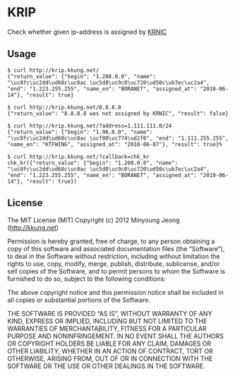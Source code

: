 # KRIP

Check whether given ip-address is assigned by [KRNIC](http://krnic.or.kr/)

## Usage


    $ curl http://krip.kkung.net/
    {"return_value": {"begin": "1.208.0.0", "name": "\uc8fc\uc2dd\ud68c\uc0ac \uc5d8\uc9c0\uc720\ud50c\ub7ec\uc2a4", "end": "1.223.255.255", "name_en": "BORANET", "assigned_at": "2010-06-14"}, "result": true}
    
    $ curl http://krip.kkung.net/8.8.8.8
    {"return_value": "8.8.8.8 was not assigned by KRNIC", "result": false}
    
    $ curl http://krip.kkung.net/?address=1.111.111.0/24
    {"return_value": {"begin": "1.96.0.0", "name": "\uc8fc\uc2dd\ud68c\uc0ac \ucf00\uc774\ud2f0", "end": "1.111.255.255", "name_en": "KTFWING", "assigned_at": "2010-06-07"}, "result": true}%

    $ curl http://krip.kkung.net/?callback=chk_kr
    chk_kr({"return_value": {"begin": "1.208.0.0", "name": "\uc8fc\uc2dd\ud68c\uc0ac \uc5d8\uc9c0\uc720\ud50c\ub7ec\uc2a4", "end": "1.223.255.255", "name_en": "BORANET", "assigned_at": "2010-06-14"}, "result": true})
    

## License
The MIT License (MIT)
Copyright (c) 2012 Minyoung Jeong (http://kkung.net)

Permission is hereby granted, free of charge, to any person obtaining a copy
of this software and associated documentation files (the “Software”), to deal
in the Software without restriction, including without limitation the rights
to use, copy, modify, merge, publish, distribute, sublicense, and/or sell
copies of the Software, and to permit persons to whom the Software is
furnished to do so, subject to the following conditions:

The above copyright notice and this permission notice shall be included in
all copies or substantial portions of the Software.

THE SOFTWARE IS PROVIDED “AS IS”, WITHOUT WARRANTY OF ANY KIND, EXPRESS OR
IMPLIED, INCLUDING BUT NOT LIMITED TO THE WARRANTIES OF MERCHANTABILITY,
FITNESS FOR A PARTICULAR PURPOSE AND NONINFRINGEMENT. IN NO EVENT SHALL THE
AUTHORS OR COPYRIGHT HOLDERS BE LIABLE FOR ANY CLAIM, DAMAGES OR OTHER
LIABILITY, WHETHER IN AN ACTION OF CONTRACT, TORT OR OTHERWISE, ARISING FROM,
OUT OF OR IN CONNECTION WITH THE SOFTWARE OR THE USE OR OTHER DEALINGS IN
THE SOFTWARE.
